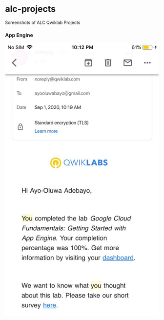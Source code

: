 # alc-projects
Screenshots of ALC Qwiklab Projects

### App Engine
![Drag Racing](./images/alc-app-engine.jpeg)
